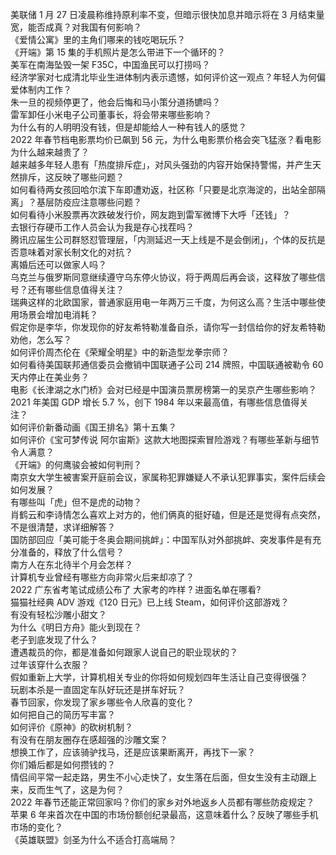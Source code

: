 美联储 1 月 27 日凌晨称维持原利率不变，但暗示很快加息并暗示将在 3 月结束量宽，能否成真？对我国有何影响？  
《爱情公寓》里的主角们哪来的钱吃喝玩乐？  
《开端》第 15 集的手机照片是怎么带进下一个循环的？  
美军在南海坠毁一架 F35C，中国渔民可以打捞吗？  
经济学家对七成清北毕业生进体制内表示遗憾，如何评价这一观点？年轻人为何偏爱体制内工作？  
朱一旦的视频停更了，他会后悔和马小策分道扬镳吗？  
雷军卸任小米电子公司董事长，将会带来哪些影响？  
为什么有的人明明没有钱，但是却能给人一种有钱人的感觉？  
2022 年春节档电影票均价已飙到 56 元，为什么电影票价格会突飞猛涨？看电影为什么越来越贵了？  
越来越多年轻人患有「热度排斥症」，对风头强劲的内容开始保持警惕，并产生天然排斥，这反映了哪些问题？  
如何看待两女孩回哈尔滨下车即遭劝返，社区称「只要是北京海淀的，出站全部隔离」？基层防疫应注意哪些问题？  
如何看待小米股票再次跌破发行价，网友跑到雷军微博下大呼「还钱」？  
去银行存硬币工作人员会认为我是存心找茬吗？  
腾讯应届生公司群怒怼管理层，「内测延迟一天上线是不是会倒闭」，个体的反抗是否意味着对家长制文化的对抗？  
离婚后还可以做家人吗？  
乌克兰与俄罗斯同意继续遵守乌东停火协议，将于两周后再会谈，这释放了哪些信号？还有哪些信息值得关注？  
瑞典这样的北欧国家，普通家庭用电一年两万三千度，为何这么高？生活中哪些使用场景会增加电消耗？  
假定你是李华，你发现你的好友希特勒准备自杀，请你写一封信给你的好友希特勒劝他，怎么写？  
如何评价周杰伦在《荣耀全明星》中的新造型龙拳宗师？  
如何看待美国联邦通信委员会撤销中国联通子公司 214 牌照，中国联通被勒令 60 天内停止在美业务？  
电影《长津湖之水门桥》会对已经是中国演员票房榜第一的吴京产生哪些影响？  
2021 年美国 GDP 增长 5.7 %，创下 1984 年以来最高值，有哪些信息值得关注？  
如何评价新番动画《国王排名》第十五集？  
如何评价《宝可梦传说 阿尔宙斯》这款大地图探索冒险游戏？有哪些革新与细节令人满意？  
《开端》的何鹰骏会被如何判刑？  
南京女大学生被害案开庭前会议，家属称犯罪嫌疑人不承认犯罪事实，案件后续会如何发展？  
有哪些叫「虎」但不是虎的动物？  
肖鹤云和李诗情怎么喜欢上对方的，他们俩真的挺好磕，但是还是觉得有点突然，不是很清楚，求详细解答？  
国防部回应「美可能于冬奥会期间挑衅」：中国军队对外部挑衅、突发事件是有充分准备的，释放了什么信号？  
南方人在东北待半个月会怎样？  
计算机专业曾经有哪些方向非常火后来却凉了？  
2022 广东省考笔试成绩公布了 大家考的咋样 ? 进面名单在哪看?  
猫猫社经典 ADV 游戏《120 日元》已上线 Steam，如何评价这部游戏？  
有没有轻松沙雕小甜文？  
为什么《明日方舟》能火到现在？  
老子到底发现了什么？  
遭遇裁员的你，都是准备如何跟家人说自己的职业现状的？  
过年该穿什么衣服？  
假如重新上大学，计算机相关专业的你将如何规划四年生活让自己变得很强？  
玩剧本杀是一直固定车队好玩还是拼车好玩？  
春节回家，你发现了家乡哪些令人欣喜的变化？  
如何把自己的简历写丰富？  
如何评价《原神》的砍树机制？  
有没有在朋友圈存在感超强的沙雕文案？  
想换工作了，应该骑驴找马，还是应该果断离开，再找下一家？  
你们婚后都是如何攒钱的？  
情侣间平常一起走路，男生不小心走快了，女生落在后面，但女生没有主动跟上来，反而生气了，这是为何？  
2022 年春节还能正常回家吗？你们的家乡对外地返乡人员都有哪些防疫规定？  
苹果 6 年来首次在中国的市场份额创纪录最高，这意味着什么？反映了哪些手机市场的变化？  
《英雄联盟》剑圣为什么不适合打高端局？  
